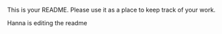 This is your README. Please use it as a place to keep track of your work.

Hanna is editing the readme
